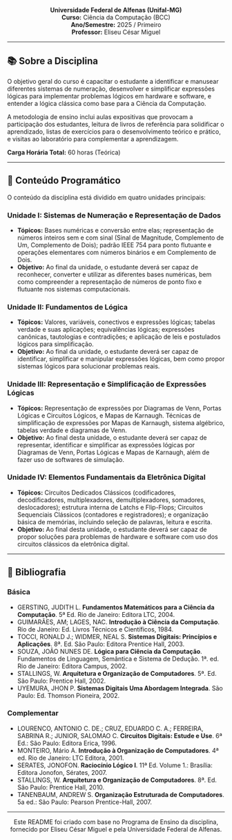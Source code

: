 <p align="center">
   <strong>Universidade Federal de Alfenas (Unifal-MG)</strong><br>
   <strong>Curso:</strong> Ciência da Computação (BCC) <br>
   <strong>Ano/Semestre:</strong> 2025 / Primeiro <br>
   <strong>Professor:</strong> Eliseu César Miguel 
</p>

---

## 📚 Sobre a Disciplina

 O objetivo geral do curso é capacitar o estudante a identificar e manusear diferentes sistemas de numeração, desenvolver e simplificar expressões lógicas para implementar problemas lógicos em hardware e software, e entender a lógica clássica como base para a Ciência da Computação. 

 A metodologia de ensino inclui aulas expositivas que provocam a participação dos estudantes, leitura de livros de referência para solidificar o aprendizado, listas de exercícios para o desenvolvimento teórico e prático, e visitas ao laboratório para complementar a aprendizagem. 

 **Carga Horária Total:** 60 horas (Teórica) 

---

## 🎯 Conteúdo Programático

O conteúdo da disciplina está dividido em quatro unidades principais:

### Unidade I: Sistemas de Numeração e Representação de Dados
-  **Tópicos:** Bases numéricas e conversão entre elas; representação de números inteiros sem e com sinal (Sinal de Magnitude, Complemento de Um, Complemento de Dois); padrão IEEE 754 para ponto flutuante e operações elementares com números binários e em Complemento de Dois. 
-  **Objetivo:** Ao final da unidade, o estudante deverá ser capaz de reconhecer, converter e utilizar as diferentes bases numéricas, bem como compreender a representação de números de ponto fixo e flutuante nos sistemas computacionais. 

### Unidade II: Fundamentos de Lógica
-  **Tópicos:** Valores, variáveis, conectivos e expressões lógicas; tabelas verdade e suas aplicações; equivalências lógicas; expressões canônicas, tautologias e contradições; e aplicação de leis e postulados lógicos para simplificação. 
-  **Objetivo:** Ao final da unidade, o estudante deverá ser capaz de identificar, simplificar e manipular expressões lógicas, bem como propor sistemas lógicos para solucionar problemas reais. 

### Unidade III: Representação e Simplificação de Expressões Lógicas
-  **Tópicos:** Representação de expressões por Diagramas de Venn, Portas Lógicas e Circuitos Lógicos, e Mapas de Karnaugh.  Técnicas de simplificação de expressões por Mapas de Karnaugh, sistema algébrico, tabelas verdade e diagramas de Venn. 
-  **Objetivo:** Ao final desta unidade, o estudante deverá ser capaz de representar, identificar e simplificar as expressões lógicas por Diagramas de Venn, Portas Lógicas e Mapas de Karnaugh, além de fazer uso de softwares de simulação. 

### Unidade IV: Elementos Fundamentais da Eletrônica Digital
-  **Tópicos:** Circuitos Dedicados Clássicos (codificadores, decodificadores, multiplexadores, demultiplexadores, somadores, deslocadores); estrutura interna de Latchs e Flip-Flops; Circuitos Sequenciais Clássicos (contadores e registradores); e organização básica de memórias, incluindo seleção de palavras, leitura e escrita. 
-  **Objetivo:** Ao final desta unidade, o estudante deverá ser capaz de propor soluções para problemas de hardware e software com uso dos circuitos clássicos da eletrônica digital. 

---

## 📖 Bibliografia

### Básica
- GERSTING, JUDITH L. **Fundamentos Matemáticos para a Ciência da Computação**. 5ª Ed.  Rio de Janeiro: Editora LTC, 2004. 
- GUIMARÃES, AM; LAGES, NAC. **Introdução à Ciência da Computação**. Rio de Janeiro: Ed.  Livros Técnicos e Científicos, 1984. 
- TOCCI, RONALD J.; WIDMER, NEAL S. **Sistemas Digitais: Princípios e Aplicações**. 8ª. Ed.  São Paulo: Editora Prentice Hall, 2003. 
- SOUZA, JOÃO NUNES DE. **Lógica para Ciência da Computação**. Fundamentos de Linguagem, Semântica e Sistema de Dedução. 1ª. ed.  Rio de Janeiro: Editora Campus, 2002. 
- STALLINGS, W. **Arquitetura e Organização de Computadores**. 5ª. Ed.  São Paulo: Prentice Hall, 2002. 
- UYEMURA, JHON P. **Sistemas Digitais Uma Abordagem Integrada**. São Paulo: Ed.  Thomson Pioneira, 2002. 

### Complementar
- LOURENCO, ANTONIO C. DE.; CRUZ, EDUARDO C. A.; FERREIRA, SABRINA R.; JUNIOR, SALOMAO C. **Circuitos Digitais: Estude e Use**.  6ª Ed.: São Paulo: Editora Erica, 1996. 
- MONTEIRO, Mário A. **Introdução à Organização de Computadores**. 4ª ed.  Rio de Janeiro: LTC Editora, 2001. 
- SERATES, JONOFON. **Raciocínio Lógico I**. 11ª Ed.  Volume 1.: Brasília: Editora Jonofon, Sérates, 2007. 
- STALLINGS, W. **Arquitetura e Organização de Computadores**. 8ª. Ed.  São Paulo: Prentice Hall, 2010. 
- TANENBAUM, ANDREW S. **Organização Estruturada de Computadores**.  5a ed.: São Paulo: Pearson Prentice-Hall, 2007. 

---

<p align="center">
  Este README foi criado com base no Programa de Ensino da disciplina, fornecido por Eliseu César Miguel e pela Universidade Federal de Alfenas.
</p>
